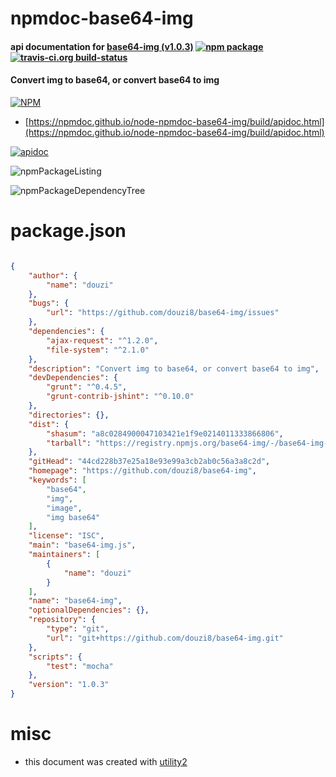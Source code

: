 # npmdoc-base64-img

#### api documentation for  [base64-img (v1.0.3)](https://github.com/douzi8/base64-img)  [![npm package](https://img.shields.io/npm/v/npmdoc-base64-img.svg?style=flat-square)](https://www.npmjs.org/package/npmdoc-base64-img) [![travis-ci.org build-status](https://api.travis-ci.org/npmdoc/node-npmdoc-base64-img.svg)](https://travis-ci.org/npmdoc/node-npmdoc-base64-img)

#### Convert img to base64, or convert base64 to img

[![NPM](https://nodei.co/npm/base64-img.png?downloads=true&downloadRank=true&stars=true)](https://www.npmjs.com/package/base64-img)

- [https://npmdoc.github.io/node-npmdoc-base64-img/build/apidoc.html](https://npmdoc.github.io/node-npmdoc-base64-img/build/apidoc.html)

[![apidoc](https://npmdoc.github.io/node-npmdoc-base64-img/build/screenCapture.buildCi.browser.%252Ftmp%252Fbuild%252Fapidoc.html.png)](https://npmdoc.github.io/node-npmdoc-base64-img/build/apidoc.html)

![npmPackageListing](https://npmdoc.github.io/node-npmdoc-base64-img/build/screenCapture.npmPackageListing.svg)

![npmPackageDependencyTree](https://npmdoc.github.io/node-npmdoc-base64-img/build/screenCapture.npmPackageDependencyTree.svg)



# package.json

```json

{
    "author": {
        "name": "douzi"
    },
    "bugs": {
        "url": "https://github.com/douzi8/base64-img/issues"
    },
    "dependencies": {
        "ajax-request": "^1.2.0",
        "file-system": "^2.1.0"
    },
    "description": "Convert img to base64, or convert base64 to img",
    "devDependencies": {
        "grunt": "^0.4.5",
        "grunt-contrib-jshint": "^0.10.0"
    },
    "directories": {},
    "dist": {
        "shasum": "a8c0284900047103421e1f9e0214011333866806",
        "tarball": "https://registry.npmjs.org/base64-img/-/base64-img-1.0.3.tgz"
    },
    "gitHead": "44cd228b37e25a18e93e99a3cb2ab0c56a3a8c2d",
    "homepage": "https://github.com/douzi8/base64-img",
    "keywords": [
        "base64",
        "img",
        "image",
        "img base64"
    ],
    "license": "ISC",
    "main": "base64-img.js",
    "maintainers": [
        {
            "name": "douzi"
        }
    ],
    "name": "base64-img",
    "optionalDependencies": {},
    "repository": {
        "type": "git",
        "url": "git+https://github.com/douzi8/base64-img.git"
    },
    "scripts": {
        "test": "mocha"
    },
    "version": "1.0.3"
}
```



# misc
- this document was created with [utility2](https://github.com/kaizhu256/node-utility2)
